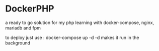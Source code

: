 # DockerPHP
a ready to go solution for my php learning with docker-compose, nginx, mariadb and fpm

to deploy just use : docker-compose up -d
-d makes it run in the background
